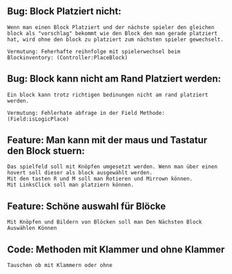 ## Bug: Block Platziert nicht:
    Wenn man einen Block Platziert und der nächste spieler den gleichen block als "vorschlag" bekommt wie den Block den man gerade platziert hat, wird ohne den block zu platziert zum nächsten spieler gewechselt. 
    
    Vermutung: Feherhafte reihnfolge mit spielerwechsel beim Blockinventory: (Controller:PlaceBlock)

## Bug: Block kann nicht am Rand Platziert werden:
    Ein block kann trotz richtigen bedinungen nicht am rand platziert werden.

    Vermutung: Fehlerhate abfrage in der Field Methode: (Field:isLogicPlace)


## Feature: Man kann mit der maus und Tastatur den Block stuern:
    Das spielfeld soll mit Knöpfen umgesetzt werden. Wenn man über einen hovert soll dieser als block ausgewählt werden.
    Mit den tasten R und M soll man Rotieren und Mirrown können. 
    Mit LinksClick soll man platziern können. 

## Feature: Schöne auswahl für Blöcke
    Mit Knöpfen und Bildern von Blöcken soll man Den Nächsten Block Auswählen Können


## Code: Methoden mit Klammer und ohne Klammer
    Tauschen ob mit Klammern oder ohne 